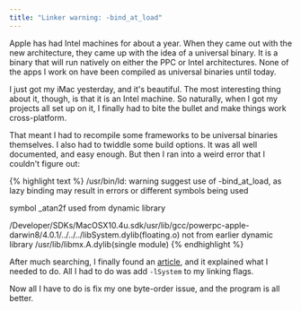 ```yaml
---
title: "Linker warning: -bind_at_load"
---
```

Apple has had Intel machines for about a year. When they came out with the new
architecture, they came up with the idea of a universal binary. It is a binary
that will run natively on either the PPC or Intel architectures. None of the
apps I work on have been compiled as universal binaries until today.

I just got my iMac yesterday, and it's beautiful. The most interesting thing
about it, though, is that it is an Intel machine. So naturally, when I got my
projects all set up on it, I finally had to bite the bullet and make things
work cross-platform.

That meant I had to recompile some frameworks to be universal binaries
themselves. I also had to twiddle some build options. It was all well
documented, and easy enough. But then I ran into a weird error that I couldn't
figure out:

{% highlight text %}
/usr/bin/ld: warning suggest use of -bind_at_load, as lazy binding may result in errors or different symbols being used

symbol _atan2f used from dynamic library

/Developer/SDKs/MacOSX10.4u.sdk/usr/lib/gcc/powerpc-apple-darwin8/4.0.1/../../../libSystem.dylib(floating.o) not from earlier dynamic library /usr/lib/libmx.A.dylib(single module)
{% endhighlight %}

After much searching, I finally found an [article][1], and it explained what I
needed to do. All I had to do was add `-lSystem` to my linking flags.

Now all I have to do is fix my one byte-order issue, and the program is all
better.

   [1]: http://lists.apple.com/archives/Cocoa-dev/2005/May/msg00474.html

